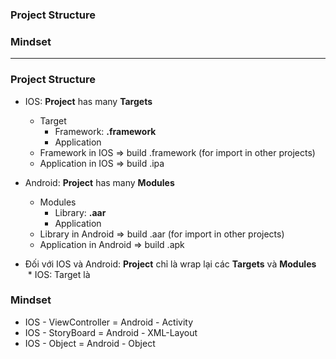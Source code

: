 ### Project Structure
### Mindset

--------------------------

### Project Structure
* IOS: **Project** has many **Targets**
  * Target
    * Framework: **.framework**
    * Application
  * Framework in IOS => build .framework (for import in other projects)
  * Application in IOS => build .ipa

* Android: **Project** has many **Modules**
  *  Modules
     * Library: **.aar**
     * Application
  *  Library in Android => build .aar (for import in other projects)
  *  Application in Android => build .apk

* Đối với IOS và Android: **Project** chỉ là wrap lại các **Targets** và **Modules**
  * IOS: Target là

### Mindset

* IOS - ViewController = Android - Activity
* IOS - StoryBoard = Android - XML-Layout
* IOS - Object = Android - Object
